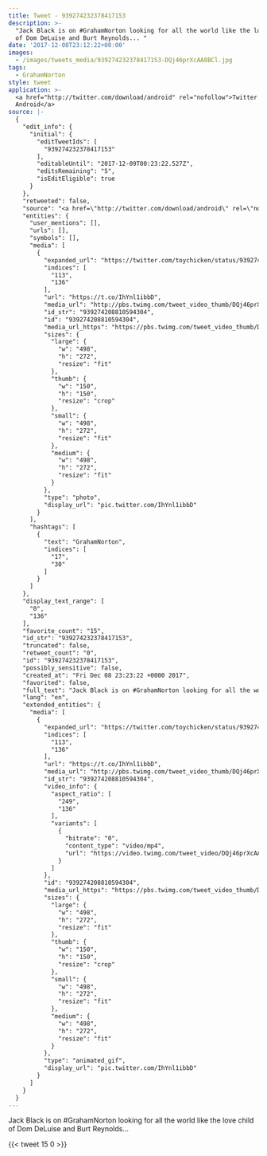 ```yaml
---
title: Tweet - 939274232378417153
description: >-
  "Jack Black is on #GrahamNorton looking for all the world like the love child
  of Dom DeLuise and Burt Reynolds... "
date: '2017-12-08T23:12:22+00:00'
images:
  - /images/tweets_media/939274232378417153-DQj46prXcAA8BCl.jpg
tags:
  - GrahamNorton
style: tweet
application: >-
  <a href="http://twitter.com/download/android" rel="nofollow">Twitter for
  Android</a>
source: |-
  {
    "edit_info": {
      "initial": {
        "editTweetIds": [
          "939274232378417153"
        ],
        "editableUntil": "2017-12-09T00:23:22.527Z",
        "editsRemaining": "5",
        "isEditEligible": true
      }
    },
    "retweeted": false,
    "source": "<a href=\"http://twitter.com/download/android\" rel=\"nofollow\">Twitter for Android</a>",
    "entities": {
      "user_mentions": [],
      "urls": [],
      "symbols": [],
      "media": [
        {
          "expanded_url": "https://twitter.com/toychicken/status/939274232378417153/photo/1",
          "indices": [
            "113",
            "136"
          ],
          "url": "https://t.co/IhYnl1ibbD",
          "media_url": "http://pbs.twimg.com/tweet_video_thumb/DQj46prXcAA8BCl.jpg",
          "id_str": "939274208810594304",
          "id": "939274208810594304",
          "media_url_https": "https://pbs.twimg.com/tweet_video_thumb/DQj46prXcAA8BCl.jpg",
          "sizes": {
            "large": {
              "w": "498",
              "h": "272",
              "resize": "fit"
            },
            "thumb": {
              "w": "150",
              "h": "150",
              "resize": "crop"
            },
            "small": {
              "w": "498",
              "h": "272",
              "resize": "fit"
            },
            "medium": {
              "w": "498",
              "h": "272",
              "resize": "fit"
            }
          },
          "type": "photo",
          "display_url": "pic.twitter.com/IhYnl1ibbD"
        }
      ],
      "hashtags": [
        {
          "text": "GrahamNorton",
          "indices": [
            "17",
            "30"
          ]
        }
      ]
    },
    "display_text_range": [
      "0",
      "136"
    ],
    "favorite_count": "15",
    "id_str": "939274232378417153",
    "truncated": false,
    "retweet_count": "0",
    "id": "939274232378417153",
    "possibly_sensitive": false,
    "created_at": "Fri Dec 08 23:23:22 +0000 2017",
    "favorited": false,
    "full_text": "Jack Black is on #GrahamNorton looking for all the world like the love child of Dom DeLuise and Burt Reynolds... https://t.co/IhYnl1ibbD",
    "lang": "en",
    "extended_entities": {
      "media": [
        {
          "expanded_url": "https://twitter.com/toychicken/status/939274232378417153/photo/1",
          "indices": [
            "113",
            "136"
          ],
          "url": "https://t.co/IhYnl1ibbD",
          "media_url": "http://pbs.twimg.com/tweet_video_thumb/DQj46prXcAA8BCl.jpg",
          "id_str": "939274208810594304",
          "video_info": {
            "aspect_ratio": [
              "249",
              "136"
            ],
            "variants": [
              {
                "bitrate": "0",
                "content_type": "video/mp4",
                "url": "https://video.twimg.com/tweet_video/DQj46prXcAA8BCl.mp4"
              }
            ]
          },
          "id": "939274208810594304",
          "media_url_https": "https://pbs.twimg.com/tweet_video_thumb/DQj46prXcAA8BCl.jpg",
          "sizes": {
            "large": {
              "w": "498",
              "h": "272",
              "resize": "fit"
            },
            "thumb": {
              "w": "150",
              "h": "150",
              "resize": "crop"
            },
            "small": {
              "w": "498",
              "h": "272",
              "resize": "fit"
            },
            "medium": {
              "w": "498",
              "h": "272",
              "resize": "fit"
            }
          },
          "type": "animated_gif",
          "display_url": "pic.twitter.com/IhYnl1ibbD"
        }
      ]
    }
  }
---
```

Jack Black is on #GrahamNorton looking for all the world like the love child of Dom DeLuise and Burt Reynolds... 
    
{{< tweet 15 0 >}}
    
